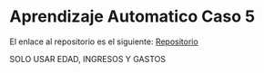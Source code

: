 # Aprendizaje Automatico Caso 5

El enlace al repositorio es el siguiente: [Repositorio](https://github.com/MiguelGG03/AprendizajeAutomatico_Caso5.git)

SOLO USAR EDAD, INGRESOS Y GASTOS